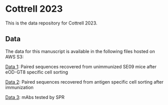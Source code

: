 # Cottrell 2023

This is the data repository for Cottrell 2023.

## Data

The data for this manuscript is available in the following files hosted on AWS S3:

[Data 1](https://cottrell2023.s3.us-west-2.amazonaws.com/Data_S1.csv): Paired sequences recovered from unimmunized SE09 mice after eOD-GT8 specific cell sorting

[Data 2](https://cottrell2023.s3.us-west-2.amazonaws.com/Data_S2.csv.gz): Paired sequences recovered from antigen specific cell sorting after immunization

[Data 3](https://cottrell2023.s3.us-west-2.amazonaws.com/Data_S3.csv): mAbs tested by SPR
